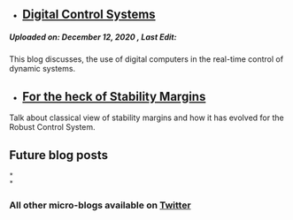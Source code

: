 - ## [Digital Control Systems](https://puneet-panwar.github.io/blogs/Digital_Control)
##### Uploaded on: December 12, 2020  ,  Last Edit:   
This blog discusses, the use of digital computers in the real-time control of dynamic systems.


- ## [For the heck of Stability Margins](https://puneet-panwar.github.io/blogs/Stability_margin_blog)

Talk about classical view of stability margins and how it has evolved for the Robust Control System.


## Future blog posts
    *
    * 
    
### All other micro-blogs available on [Twitter]()




